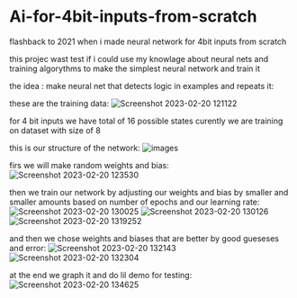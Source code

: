 # Ai-for-4bit-inputs-from-scratch
flashback to 2021 when i made neural network for 4bit inputs from scratch


this projec wast test if i could use my knowlage about neural nets and training algorythms to make the simplest neural network and train it



the idea :
make neural net that detects logic in examples and repeats it:

these are the training data:
![Screenshot 2023-02-20 121122](https://user-images.githubusercontent.com/61479273/220089596-208ba9d8-959b-4861-9d91-23fc67eb26af.png)

for 4 bit inputs we have total of 16 possible states
curently we are training on dataset with size of 8

this is our structure of the network:
![images](https://user-images.githubusercontent.com/61479273/220088950-05bb43ae-1cf3-44c2-86e9-b807e1793d1b.png)


firs we will make random weights and bias:
![Screenshot 2023-02-20 123530](https://user-images.githubusercontent.com/61479273/220095438-8b1b5478-50e2-40e0-90b0-5348ed238cbd.png)

then we train our network by adjusting our weights and bias by smaller and smaller amounts based on number of epochs and our learning rate:
![Screenshot 2023-02-20 130025](https://user-images.githubusercontent.com/61479273/220100600-0ed406f8-555b-4d66-95a2-a3ea0b9f5544.png)
![Screenshot 2023-02-20 130126](https://user-images.githubusercontent.com/61479273/220100818-6d0df288-836e-4b64-aa6f-2863e92f88a6.png)
![Screenshot 2023-02-20 1319252](https://user-images.githubusercontent.com/61479273/220105343-128a619d-3a9e-4f87-b9c3-e8b28f9df185.png)


and then we chose weights and biases that are better by good gueseses and error:
![Screenshot 2023-02-20 132143](https://user-images.githubusercontent.com/61479273/220106069-2e1e3827-704e-4b80-805b-d1b8e9e19724.png)
![Screenshot 2023-02-20 132304](https://user-images.githubusercontent.com/61479273/220106357-d977992e-7a0d-48ac-afb3-d1c5f0c68c30.png)


at the end we graph it and do lil demo for testing:
![Screenshot 2023-02-20 134625](https://user-images.githubusercontent.com/61479273/220112546-949e679a-5902-45d2-ad54-fc0cf44919d2.png)
